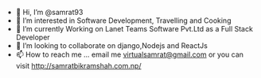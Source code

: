 - 👋 Hi, I’m @samrat93
- 👀 I’m interested in Software Development, Travelling and Cooking
- 🌱 I’m currently Working on Lanet Teams Software Pvt.Ltd as a Full Stack Developer
- 💞️ I’m looking to collaborate on django,Nodejs and ReactJs
- 📫 How to reach me ... email me virtualsamrat@gmail.com or you can visit http://samratbikramshah.com.np/

<!---
samrat93/samrat93 is a ✨ special ✨ repository because its `README.md` (this file) appears on your GitHub profile.
You can click the Preview link to take a look at your changes.
--->
